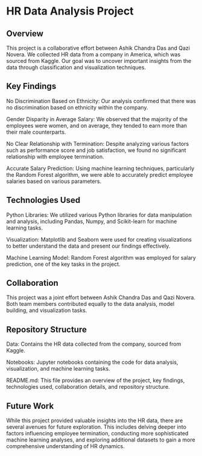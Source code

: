# HR Data Analysis Project
## Overview
This project is a collaborative effort between Ashik Chandra Das and Qazi Novera. We collected HR data from a company in America, which was sourced from Kaggle. Our goal was to uncover important insights from the data through classification and visualization techniques.

## Key Findings
No Discrimination Based on Ethnicity: Our analysis confirmed that there was no discrimination based on ethnicity within the company.

Gender Disparity in Average Salary: We observed that the majority of the employees were women, and on average, they tended to earn more than their male counterparts.

No Clear Relationship with Termination: Despite analyzing various factors such as performance score and job satisfaction, we found no significant relationship with employee termination.

Accurate Salary Prediction: Using machine learning techniques, particularly the Random Forest algorithm, we were able to accurately predict employee salaries based on various parameters.

## Technologies Used
Python Libraries: We utilized various Python libraries for data manipulation and analysis, including Pandas, Numpy, and Scikit-learn for machine learning tasks.

Visualization: Matplotlib and Seaborn were used for creating visualizations to better understand the data and present our findings effectively.

Machine Learning Model: Random Forest algorithm was employed for salary prediction, one of the key tasks in the project.

## Collaboration
This project was a joint effort between Ashik Chandra Das and Qazi Novera. Both team members contributed equally to the data analysis, model building, and visualization tasks.

## Repository Structure
Data: Contains the HR data collected from the company, sourced from Kaggle.

Notebooks: Jupyter notebooks containing the code for data analysis, visualization, and machine learning tasks.

README.md: This file provides an overview of the project, key findings, technologies used, collaboration details, and repository structure.

## Future Work
While this project provided valuable insights into the HR data, there are several avenues for future exploration. This includes delving deeper into factors influencing employee termination, conducting more sophisticated machine learning analyses, and exploring additional datasets to gain a more comprehensive understanding of HR dynamics.


